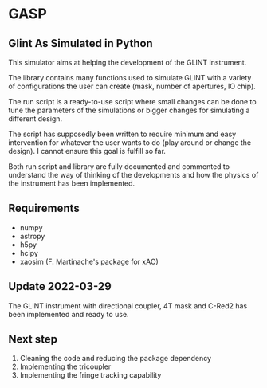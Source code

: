 # GASP
## Glint As Simulated in Python

This simulator aims at helping the development of the GLINT instrument.

The library contains many functions used to simulate GLINT with a variety
of configurations the user can create (mask, number of apertures, IO chip).

The run script is a ready-to-use script where small changes can be done to tune
the parameters of the simulations or bigger changes for simulating a different design.

The script has supposedly been written to require minimum and easy intervention for whatever
the user wants to do (play around or change the design).
I cannot ensure this goal is fulfill so far.

Both run script and library are fully documented and commented to understand
the way of thinking of the developments and how the physics of the instrument
has been implemented.

## Requirements
- numpy
- astropy
- h5py
- hcipy
- xaosim (F. Martinache's package for xAO)

## Update 2022-03-29
The GLINT instrument with directional coupler, 4T mask and C-Red2 has been implemented and ready to use.

## Next step
1. Cleaning the code and reducing the package dependency
2. Implementing the tricoupler
3. Implementing the fringe tracking capability
